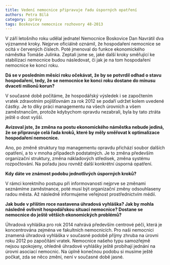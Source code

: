 ```yaml
---
title: Vedení nemocnice připravuje řadu úsporných opatření
authors: Petra Bílá
category: zprávy
tags: Boskovice nemocnice rozhovory 48-2013
---
```


V září letošního roku udělal jednatel Nemocnice Boskovice Dan Navrátil dva významné kroky. Nejprve oficiálně oznámil, že hospodaření nemocnice se ocitá v červených číslech. Poté jmenoval do funkce ekonomického náměstka Tomáše Julínka. Zeptali jsme se, jaké další kroky směřující ke stabilizaci nemocnice budou následovat, či jak je na tom hospodaření nemocnice ke konci roku.

**Dá se v posledním měsíci roku očekávat, že by se potvrdil odhad o stavu hospodaření, tedy, že se nemocnice ke konci roku dostane do mínusu dvaceti milionů korun?**

V současné době počítáme, že hospodářský výsledek i se započtením vratek zdravotním pojišťovnám za rok 2012 se podaří udržet kolem uvedené částky. Je to díky práci managementu na všech úrovních a všem zaměstnancům, protože kdybychom opravdu nezabrali, byla by tato ztráta ještě o dost vyšší.

**Avizoval jste, že změna na postu ekonomického náměstka nebude jediná, že se připravuje celá řada kroků, které by měly směřovat k optimalizace hospodaření nemocnice.**

Ano, po změně struktury top managementu opravdu přichází soubor dalších opatření, a to v mnoha případech podstatných. Je to změna především organizační struktury, změna nákladových středisek, změna systému rozpočtování. Na pořadu jsou rovněž další konkrétní úsporná opatření.

**Kdy dáte ve známost podobu jednotlivých úsporných kroků?**

V rámci korektního postupu při informovanosti nejprve se změnami seznámíme zaměstnance, poté musí být organizační změny odsouhlaseny radou města. Až následně informujeme veřejnost prostřednictvím médií.

**Jak bude v příštím roce nastavena úhradová vyhláška? Jak by mohla následně ovlivnit hospodářskou situaci nemocnice? Dostane se nemocnice do ještě větších ekonomických problémů?**

Úhradová vyhláška pro rok 2014 nahrává především centrové péči, která je koncentrována zejména ve fakultních nemocnicích. Pro naši nemocnici znamená úhradová vyhláška v současné podobě příjmy zhruba na úrovni roku 2012 po započítání vratek. Nemocnice našeho typu samozřejmě nejsou spokojeny, ohledně úhradové vyhlášky ještě probíhají jednání na úrovni asociací nemocnic. Na úplně konečnou podobu si musíme ještě počkat, zda se něco změní, není v současné době jasné.
